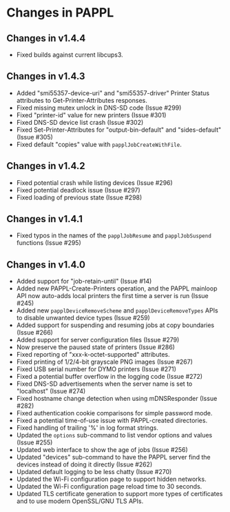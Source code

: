 Changes in PAPPL
================


Changes in v1.4.4
-----------------

- Fixed builds against current libcups3.


Changes in v1.4.3
-----------------

- Added "smi55357-device-uri" and "smi55357-driver" Printer Status attributes
  to Get-Printer-Attributes responses.
- Fixed missing mutex unlock in DNS-SD code (Issue #299)
- Fixed "printer-id" value for new printers (Issue #301)
- Fixed DNS-SD device list crash (Issue #302)
- Fixed Set-Printer-Attributes for "output-bin-default" and "sides-default"
  (Issue #305) 
- Fixed default "copies" value with `papplJobCreateWithFile`.


Changes in v1.4.2
-----------------

- Fixed potential crash while listing devices (Issue #296)
- Fixed potential deadlock issue (Issue #297)
- Fixed loading of previous state (Issue #298)


Changes in v1.4.1
-----------------

- Fixed typos in the names of the `papplJobResume` and `papplJobSuspend`
  functions (Issue #295)


Changes in v1.4.0
-----------------

- Added support for "job-retain-until" (Issue #14)
- Added new PAPPL-Create-Printers operation, and the PAPPL mainloop API now
  auto-adds local printers the first time a server is run (Issue #245)
- Added new `papplDeviceRemoveScheme` and `papplDeviceRemoveTypes` APIs to
  disable unwanted device types (Issue #259)
- Added support for suspending and resuming jobs at copy boundaries (Issue #266)
- Added support for server configuration files (Issue #279)
- Now preserve the paused state of printers (Issue #286)
- Fixed reporting of "xxx-k-octet-supported" attributes.
- Fixed printing of 1/2/4-bit grayscale PNG images (Issue #267)
- Fixed USB serial number for DYMO printers (Issue #271)
- Fixed a potential buffer overflow in the logging code (Issue #272)
- Fixed DNS-SD advertisements when the server name is set to "localhost"
  (Issue #274)
- Fixed hostname change detection when using mDNSResponder (Issue #282)
- Fixed authentication cookie comparisons for simple password mode.
- Fixed a potential time-of-use issue with PAPPL-created directories.
- Fixed handling of trailing '%' in log format strings.
- Updated the `options` sub-command to list vendor options and values
  (Issue #255)
- Updated web interface to show the age of jobs (Issue #256)
- Updated "devices" sub-command to have the PAPPL server find the devices
  instead of doing it directly (Issue #262)
- Updated default logging to be less chatty (Issue #270)
- Updated the Wi-Fi configuration page to support hidden networks.
- Updated the Wi-Fi configuration page reload time to 30 seconds.
- Updated TLS certificate generation to support more types of certificates and
  to use modern OpenSSL/GNU TLS APIs.
